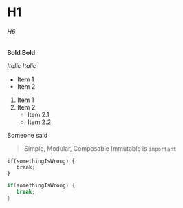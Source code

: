 # H1


###### H6

**Bold**
__Bold__

*Italic*
_Italic_

* Item 1
* Item 2

1. Item 1
2. Item 2
    * Item 2.1
    * Item 2.2

Someone said

> Simple, Modular, Composable
> Immutable is `important`

```
if(somethingIsWrong) {
   break;
}
```
```java
if(somethingIsWrong) {
   break;
}
```
